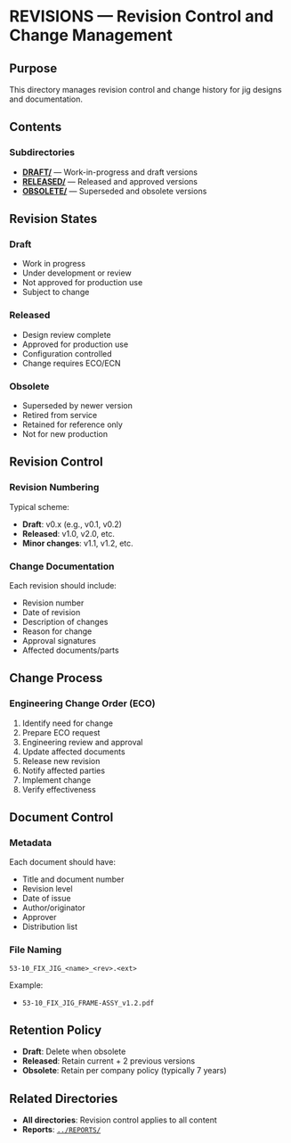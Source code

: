 # REVISIONS — Revision Control and Change Management

## Purpose

This directory manages revision control and change history for jig designs and documentation.

## Contents

### Subdirectories

- **[DRAFT/](./DRAFT/)** — Work-in-progress and draft versions
- **[RELEASED/](./RELEASED/)** — Released and approved versions
- **[OBSOLETE/](./OBSOLETE/)** — Superseded and obsolete versions

## Revision States

### Draft
- Work in progress
- Under development or review
- Not approved for production use
- Subject to change

### Released
- Design review complete
- Approved for production use
- Configuration controlled
- Change requires ECO/ECN

### Obsolete
- Superseded by newer version
- Retired from service
- Retained for reference only
- Not for new production

## Revision Control

### Revision Numbering
Typical scheme:
- **Draft**: v0.x (e.g., v0.1, v0.2)
- **Released**: v1.0, v2.0, etc.
- **Minor changes**: v1.1, v1.2, etc.

### Change Documentation
Each revision should include:
- Revision number
- Date of revision
- Description of changes
- Reason for change
- Approval signatures
- Affected documents/parts

## Change Process

### Engineering Change Order (ECO)
1. Identify need for change
2. Prepare ECO request
3. Engineering review and approval
4. Update affected documents
5. Release new revision
6. Notify affected parties
7. Implement change
8. Verify effectiveness

## Document Control

### Metadata
Each document should have:
- Title and document number
- Revision level
- Date of issue
- Author/originator
- Approver
- Distribution list

### File Naming
```
53-10_FIX_JIG_<name>_<rev>.<ext>
```
Example:
- `53-10_FIX_JIG_FRAME-ASSY_v1.2.pdf`

## Retention Policy

- **Draft**: Delete when obsolete
- **Released**: Retain current + 2 previous versions
- **Obsolete**: Retain per company policy (typically 7 years)

## Related Directories

- **All directories**: Revision control applies to all content
- **Reports**: [`../REPORTS/`](../REPORTS/)
